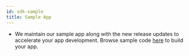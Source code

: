 ```yaml
---
id: sdk-sample
title: Sample App
---
```


- We maintain our sample app along with the new release updates to accelerate your app development. Browse sample code [here](https://github.com/hellohaptik/haptiklib-demo) to build your app.